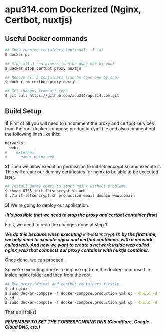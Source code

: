 # apu314.com Dockerized (Nginx, Certbot, nuxtjs)

## Useful Docker commands
``` bash
## Show running containers (optional: -l -a)
$ docker ps

## Stop all 3 containers (can be done one by one)
$ docker stop certbot proxy nuxtjs

## Remove all 3 containers (can be done one by one)
$ docker rm certbot proxy nuxtjs

## Get changes from git repo
$ git pull https://github.com/apu314/apu314.com.git 
```

## Build Setup
**1)** First of all you will need to uncomment the proxy and certbot services from the root 
docker-compose.production.yml file and also comment out the following lines like this:

``` bash
networks:
  web:
#    external:
#      name: nginx_web
```

**2)** Then we allow execution permission to init-letsencrypt.sh and execute it.
This will create our dummy certificates for nginx to be able to be executed later.
``` bash
## Install dummy certs to start nginx without problems.
$ chmod 0755 init-letsencrypt.sh and 
$ ./init-letsencrypt.sh production email domain www.domain
```
**3)** We're going to deploy our application. 

(***It's possible that we need to stop the proxy and certbot container 
first***) 

First, we need to redo the changes done at step **1**.

***We do this because when executing*** *init-letsencrypt.sh* ***by the first time, we only need to execute nginx and 
certbot containers with a network called web. And now we want to create a network inside web called nginx_web that 
connects our proxy container with nuxtjs container.***

Once done, we can proceed. 

So we're executing docker-compose up from the docker-compose file inside nginx folder and 
then from the root.
``` bash
## Run proxy (Nginx) and certbot containers firstly.
$ cd nginx
$ sudo docker-compose -f docker-compose.production.yml up --build -d
$ cd ..
$ sudo docker-compose -f docker-compose.production.yml up --build -d
```
That's all folks!


***REMEMBER TO SET THE CORRESPONDING DNS (Cloudflare, Google Cloud DNS, etc.)***


